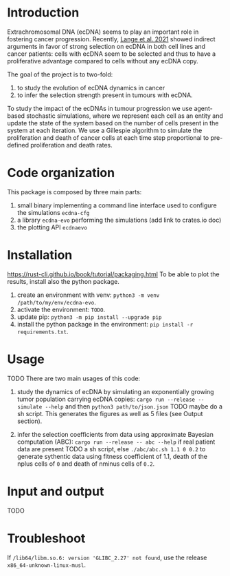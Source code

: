 # Introduction
Extrachromosomal DNA (ecDNA) seems to play an important role in fostering cancer progression. 
Recently, [Lange et al. 2021](https://www.biorxiv.org/content/10.1101/2021.06.11.447968v1) showed indirect arguments in favor of strong selection on ecDNA in both cell lines and cancer patients: cells with ecDNA seem to be selected and thus to have a proliferative advantage compared to cells without any ecDNA copy.

The goal of the project is to two-fold: 

1. to study the evolution of ecDNA dynamics in cancer 
2. to infer the selection strength present in tumours with ecDNA. 

To study the impact of the ecDNAs in tumour progression we use agent-based stochastic simulations, where we represent each cell as an entity and update the state of the system based on the number of cells present in the system at each iteration. 
We use a Gillespie algorithm to simulate the proliferation and death of cancer cells at each time step proportional to pre-defined proliferation and death rates.

# Code organization
This package is composed by three main parts: 
1. small binary implementing a command line interface used to configure the simulations `ecdna-cfg`
2. a library `ecdna-evo` performing the simulations (add link to crates.io doc)
3. the plotting API `ecdnaevo`

# Installation
https://rust-cli.github.io/book/tutorial/packaging.html 
To be able to plot the results, install also the python package. 

1. create an environment with venv: `python3 -m venv /path/to/my/env/ecdna-evo`. 
2. activate the environment: `TODO`.
3. update pip: `python3 -m pip install --upgrade pip`
4. install the python package in the environment: `pip install -r requirements.txt`.

# Usage
TODO
There are two main usages of this code:

1. study the dynamics of ecDNA by simulating an exponentially growing tumor population carrying ecDNA copies: `cargo run --release -- simulate --help` and then `python3 path/to/json.json` TODO maybe do a sh script. This generates the figures as well as 5 files (see Output section).

2. infer the selection coefficients from data using approximate Bayesian computation (ABC): `cargo run --release -- abc --help` if real patient data are present TODO a sh script, else `./abc/abc.sh 1.1 0 0.2` to generate sythentic data using fitness coefficient of 1.1, death of the nplus cells of `0` and death of nminus cells of `0.2`.

# Input and output
TODO

# Troubleshoot
If `/lib64/libm.so.6: version 'GLIBC_2.27' not found`, use the release `x86_64-unknown-linux-musl`.
